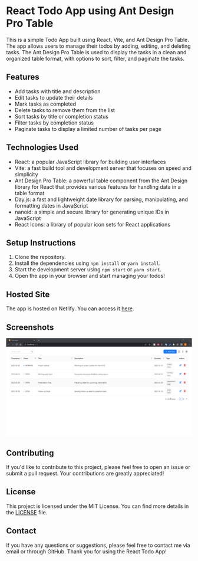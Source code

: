 # React Todo App using Ant Design Pro Table

This is a simple Todo App built using React, Vite, and Ant Design Pro Table. The app allows users to manage their todos by adding, editing, and deleting tasks. The Ant Design Pro Table is used to display the tasks in a clean and organized table format, with options to sort, filter, and paginate the tasks.

## Features

- Add tasks with title and description
- Edit tasks to update their details
- Mark tasks as completed
- Delete tasks to remove them from the list
- Sort tasks by title or completion status
- Filter tasks by completion status
- Paginate tasks to display a limited number of tasks per page

## Technologies Used

- React: a popular JavaScript library for building user interfaces
- Vite: a fast build tool and development server that focuses on speed and simplicity
- Ant Design Pro Table: a powerful table component from the Ant Design library for React that provides various features for handling data in a table format
- Day.js: a fast and lightweight date library for parsing, manipulating, and formatting dates in JavaScript
- nanoid: a simple and secure library for generating unique IDs in JavaScript
- React Icons: a library of popular icon sets for React applications

## Setup Instructions

1. Clone the repository.
2. Install the dependencies using `npm install` or `yarn install`.
3. Start the development server using `npm start` or `yarn start`.
4. Open the app in your browser and start managing your todos!

## Hosted Site

The app is hosted on Netlify. You can access it [here](https://lucent-crepe-ebb506.netlify.app/).

## Screenshots

![Todo App Screenshot](/screenshots/todo-app-screenshot.png)

## Contributing

If you'd like to contribute to this project, please feel free to open an issue or submit a pull request. Your contributions are greatly appreciated!

## License

This project is licensed under the MIT License. You can find more details in the [LICENSE](/LICENSE) file.

## Contact

If you have any questions or suggestions, please feel free to contact me via email or through GitHub. Thank you for using the React Todo App!
